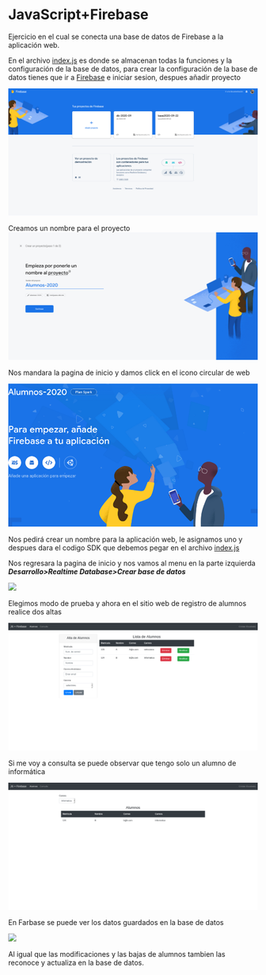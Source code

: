 # JavaScript+Firebase

Ejercicio en el cual se conecta una base de datos de Firebase a la aplicación web.

En el archivo [index.js](../JavaScript+Firebase/index.js) es donde se almacenan todas la funciones y la configuración de la base de datos, para crear la configuración de la base de datos tienes que ir a [Firebase](https://console.firebase.google.com) e iniciar sesion, despues añadir proyecto

![](../img/JavaScript+Firebase/Screenshot_2020-09-30%20Consola%20de%20Firebase.png)

Creamos un nombre para el proyecto
![](../img/JavaScript+Firebase/Screenshot_2020-09-30%20Consola%20de%20Firebase%202.png)

Nos mandara la pagina de inicio y damos click en el icono circular de web

![](../img/JavaScript+Firebase/Screenshot_2020-09-30%20Alumnos-2020%20–%20Alumnos-2020%20–%20Consola%20de%20Firebase3.png)

Nos pedirá crear un nombre para la aplicación web, le asignamos uno y despues dara el codigo SDK que debemos pegar en el archivo [index.js](../JavaScript+Firebase/index.js)

Nos regresara la pagina de inicio y nos vamos al menu en la parte izquierda ***Desarrollo>Realtime Database>Crear base de datos***

![](../img/JavaScript+Firebase/Screenshot_2020-09-30%20Alumnos-2020%20–%20Consola%20de%20Firebase4.png)

Elegimos modo de prueba y ahora en el sitio web de registro de alumnos realice dos altas

![](../img/JavaScript+Firebase/Screenshot_2020-09-30%20JS%20+%20Firebase5.png)

Si me voy a consulta se puede observar que tengo solo un alumno de informática

![](../img/JavaScript+Firebase/Screenshot_2020-09-30%20Firebase6.png)

En Farbase se puede ver los datos guardados en la base de datos

![](../img/JavaScript+Firebase/Screenshot_2020-09-30%20db-2020-09%20–%20Consola%20de%20Firebase7.png)

Al igual que las modificaciones y las bajas de alumnos tambien las reconoce y actualiza en la base de datos.
